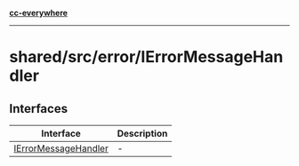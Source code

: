 [**cc-everywhere**](../../../../index.md)

***

# shared/src/error/IErrorMessageHandler

## Interfaces

| Interface | Description |
| ------ | ------ |
| [IErrorMessageHandler](interfaces/i-error-message-handler.md) | - |

